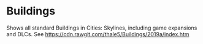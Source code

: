 # Buildings
Shows all standard Buildings in Cities: Skylines, including game expansions and DLCs.
See https://cdn.rawgit.com/thale5/Buildings/2019a/index.htm
